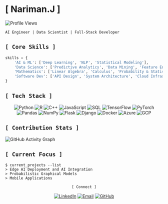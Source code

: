 # [ Nariman.J ]


![Profile Views](https://komarev.com/ghpvc/?username=snowholt&color=FF69B4&style=flat&label=Profile+Views)

```
AI Engineer | Data Scientist | Full-Stack Developer
```

## `[ Core Skills ]`

```python
skills = {
    'AI & ML': ['Deep Learning', 'NLP', 'Statistical Modeling'],
    'Data Science': ['Predictive Analytics', 'Data Mining', 'Feature Engineering'],
    'Mathematics': ['Linear Algebra', 'Calculus', 'Probability & Statistics'],
    'Software Dev': ['API Design', 'System Architecture', 'Cloud Infrastructure']
}
```

## `[ Tech Stack ]`

<div align="center">
  
  <!-- Languages -->
  <img src="https://img.shields.io/badge/Python-3776AB?style=for-the-badge&logo=python&logoColor=white" alt="Python"/>
  <img src="https://img.shields.io/badge/R-276DC3?style=for-the-badge&logo=r&logoColor=white" alt="R"/>
  <img src="https://img.shields.io/badge/C++-00599C?style=for-the-badge&logo=c%2B%2B&logoColor=white" alt="C++"/>
  <img src="https://img.shields.io/badge/JavaScript-F7DF1E?style=for-the-badge&logo=javascript&logoColor=black" alt="JavaScript"/>
  <img src="https://img.shields.io/badge/SQL-4479A1?style=for-the-badge&logo=mysql&logoColor=white" alt="SQL"/>
  
  <!-- AI/ML -->
  <img src="https://img.shields.io/badge/TensorFlow-FF6F00?style=for-the-badge&logo=tensorflow&logoColor=white" alt="TensorFlow"/>
  <img src="https://img.shields.io/badge/PyTorch-EE4C2C?style=for-the-badge&logo=pytorch&logoColor=white" alt="PyTorch"/>
  <img src="https://img.shields.io/badge/Pandas-150458?style=for-the-badge&logo=pandas&logoColor=white" alt="Pandas"/>
  <img src="https://img.shields.io/badge/NumPy-013243?style=for-the-badge&logo=numpy&logoColor=white" alt="NumPy"/>
  
  <!-- Frameworks & Tools -->
  <img src="https://img.shields.io/badge/Flask-000000?style=for-the-badge&logo=flask&logoColor=white" alt="Flask"/>
  <img src="https://img.shields.io/badge/Django-092E20?style=for-the-badge&logo=django&logoColor=white" alt="Django"/>
  <img src="https://img.shields.io/badge/Docker-2496ED?style=for-the-badge&logo=docker&logoColor=white" alt="Docker"/>
  <img src="https://img.shields.io/badge/Azure-0089D6?style=for-the-badge&logo=microsoft-azure&logoColor=white" alt="Azure"/>
  <img src="https://img.shields.io/badge/GCP-4285F4?style=for-the-badge&logo=google-cloud&logoColor=white" alt="GCP"/>
  
</div>

## `[ Contribution Stats ]`
![GitHub Activity Graph](https://github-profile-summary-cards.vercel.app/api/cards/profile-details?username=snowholt&theme=rose_pine)


## `[ Current Focus ]`
```shell
$ current_projects --list
> Edge AI Deployment and AI Integration
> Probabilistic Graphical Models
> Mobile Applications
```

<div align="center">
  
```
[ Connect ]
```
  
[![LinkedIn](https://img.shields.io/badge/LinkedIn-0077B5?style=for-the-badge&logo=linkedin&logoColor=white)](https://www.linkedin.com/in/narimanjafari/)
[![Email](https://img.shields.io/badge/Email-D14836?style=for-the-badge&logo=gmail&logoColor=white)](mailto:jafari.nariman@gmail.com)
[![GitHub](https://img.shields.io/badge/GitHub-FF69B4?style=for-the-badge&logo=github&logoColor=white)](https://snowholt.github.io/)
  
</div>
